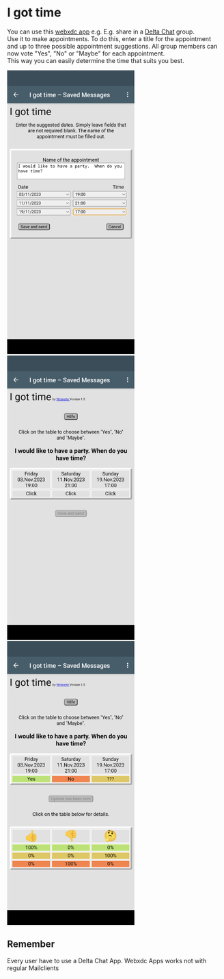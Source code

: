 # I got time

  You can use this [webxdc app](https://github.com/webxdc) e.g.  E.g. share in a [Delta Chat](https://github.com/deltachat/) group.
  <br>
 Use it to make appointments.
 To do this, enter a title for the appointment and up to three possible appointment suggestions.  All group members can now vote "Yes", "No" or "Maybe" for each appointment.<br>This way you can easily determine the time that suits you best.

 <img alt="Screenshot" src="https://github.com/webratte/I-got-time/blob/main/screenshots/screenshot-1.png" width="298" />
 
 <img alt="Screenshot" src="https://github.com/webratte/I-got-time/blob/main/screenshots/screenshot-2.png" width="298" />
 
 <img alt="Screenshot" src="https://github.com/webratte/I-got-time/blob/main/screenshots/screenshot-3.png" width="298" />

## Remember
Every user have to use a Delta Chat App. Webxdc Apps works not with regular Mailclients
